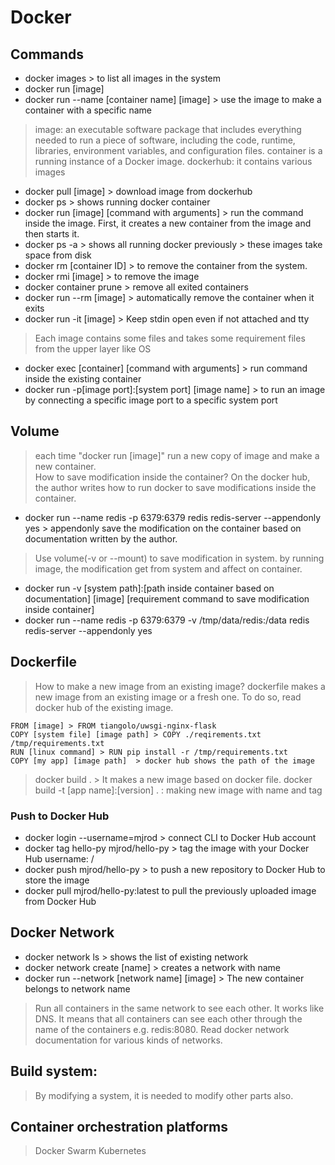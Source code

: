 
# Docker
## Commands
* docker images > to list all images in the system
* docker run [image]
* docker run --name [container name] [image] > use the image to make a container with a specific name
> image: an executable software package that includes everything needed to run a piece of software, including the code, runtime, libraries, environment variables, and configuration files.
> container is a running instance of a Docker image.
> dockerhub: it contains various images
* docker pull [image] > download image from dockerhub
* docker ps > shows running docker container
* docker run [image] [command with arguments] > run the command inside the image. First, it creates a new container from the image and then starts it.
* docker ps -a > shows all running docker previously > these images take space from disk
* docker rm [container ID] > to remove the container from the system. 
* docker rmi [image] > to remove the image
* docker container prune > remove all exited containers 
* docker run --rm [image] > automatically remove the container when it exits
* docker run -it [image] > Keep stdin open even if not attached and tty
> Each image contains some files and takes some requirement files from the upper layer like OS
* docker exec [container] [command with arguments] > run command inside the existing container
* docker run -p[image port]:[system port] [image name] > to run an image by connecting a specific image port to a specific system port
## Volume 
> each time "docker run [image]" run a new copy of image and make a new container.   
> How to save modification inside the container? On the docker hub, the author writes how to run docker to save modifications inside the container.
* docker run --name redis -p 6379:6379 redis redis-server --appendonly yes > appendonly save the modification on the container based on documentation written by the author.
> Use volume(-v or --mount) to save modification in system. by running image, the modification get from system and affect on container.
* docker run -v [system path]:[path inside container based on documentation] [image] [requirement command to save modification inside container]
* docker run --name redis -p 6379:6379 -v /tmp/data/redis:/data redis redis-server --appendonly yes
## Dockerfile
> How to make a new image from an existing image?
> dockerfile makes a new image from an existing image or a fresh one. To do so, read docker hub of the existing image.

```
FROM [image] > FROM tiangolo/uwsgi-nginx-flask
COPY [system file] [image path] > COPY ./reqirements.txt /tmp/requirements.txt
RUN [linux command] > RUN pip install -r /tmp/requirements.txt
COPY [my app] [image path]  > docker hub shows the path of the image
```
> docker build . > It makes a new image based on docker file.
> docker build -t [app name]:[version] . : making new image with name and tag
### Push to Docker Hub
* docker login --username=mjrod > connect CLI to Docker Hub account
* docker tag hello-py mjrod/hello-py > tag the image with your Docker Hub username: <username>/<image-name>
* docker push mjrod/hello-py > to push a new repository to Docker Hub to store the image
* docker pull mjrod/hello-py:latest to pull the previously uploaded image from Docker Hub
## Docker Network
* docker network ls >  shows the list of existing network
* docker network create [name] > creates a network with name
* docker run --network [network name] [image]  > The new container belongs to network name
> Run all containers in the same network to see each other. It works like DNS. It means that all containers can see each other through the name of the containers e.g. redis:8080. Read docker network documentation for various kinds of networks.
>
## Build system:
> By modifying a system, it is needed to modify other parts also.

## Container orchestration platforms
> Docker Swarm
> Kubernetes 
